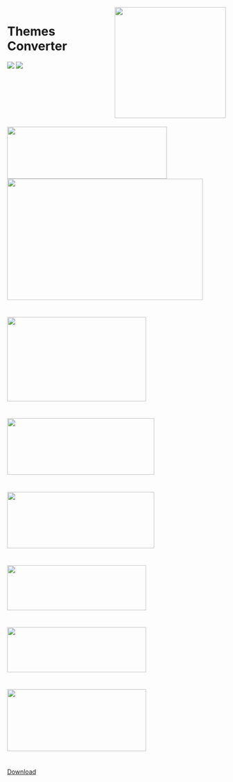 <img style="float: right; margin-left: 30px; margin-bottom: 20px;" width="256" height="256" src="assets/Utilities/logo.png" align="right">

# Themes Converter 
<img src=Graphic tool i made to automate resizing single or multiple images and creation of IconSets for Clover or OpenCore BootLoaders> 

<img src=Those like me incline to design their own themes will sure find it very handly>

#

<img src="assets/image_0.png" width="368" height="120">

<img src="assets/image_1.png" width="451" height="280">

#
<img src="assets/image_2.png" width="320" height="195">

#
<img src="assets/image_3.png" width="339" height="130">

#
<img src="assets/image_4.png" width="339" height="130">

#
<img src="assets/image_6.png" width="320" height="104">

#
<img src="assets/image_7.png" width="320" height="104">

#
<img src="assets/image_5.png" width="320" height="143">

#
[Download](https://github.com/AcoUk/Themes-Converter/releases)
